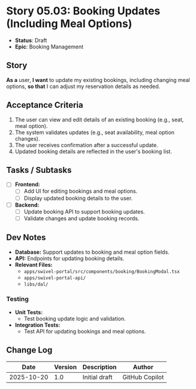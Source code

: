 # Story 05.03: Booking Updates (Including Meal Options)

- **Status**: Draft
- **Epic**: Booking Management

## Story

**As a** user,
**I want** to update my existing bookings, including changing meal options,
**so that** I can adjust my reservation details as needed.

## Acceptance Criteria

1. The user can view and edit details of an existing booking (e.g., seat, meal option).
2. The system validates updates (e.g., seat availability, meal option changes).
3. The user receives confirmation after a successful update.
4. Updated booking details are reflected in the user's booking list.

## Tasks / Subtasks

- [ ] **Frontend:**
  - [ ] Add UI for editing bookings and meal options.
  - [ ] Display updated booking details to the user.
- [ ] **Backend:**
  - [ ] Update booking API to support booking updates.
  - [ ] Validate changes and update booking records.

## Dev Notes

- **Database:** Support updates to booking and meal option fields.
- **API:** Endpoints for updating booking details.
- **Relevant Files:**
  - `apps/swivel-portal/src/components/booking/BookingModal.tsx`
  - `apps/swivel-portal-api/`
  - `libs/dal/`

### Testing

- **Unit Tests:**
  - Test booking update logic and validation.
- **Integration Tests:**
  - Test API for updating bookings and meal options.

## Change Log

| Date       | Version | Description   | Author         |
| ---------- | ------- | ------------- | -------------- |
| 2025-10-20 | 1.0     | Initial draft | GitHub Copilot |
